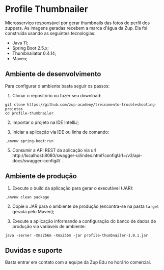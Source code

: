# Profile Thumbnailer

Microsserviço responsável por gerar thumbnails das fotos de perfil dos zuppers. As imagens geradas recebem a marca d'água da Zup. Ela foi construída
usando as seguintes tecnologias:

- Java 11;
- Spring Boot 2.5.x;
- Thumbnailator 0.4.14;
- Maven;

## Ambiente de desenvolvimento

Para configurar o ambiente basta seguir os passos:

1. Clonar o repositório ou fazer seu download:

```shell
git clone https://github.com/zup-academy/treinamento-troubleshooting-projetos
cd profile-thumbnailer
```

2. Importar o projeto na IDE IntelliJ;

3. Iniciar a aplicação via IDE ou linha de comando:

```shell
./mvnw spring-boot:run
``` 

5. Consumir a API REST da aplicação via url http://localhost:8080/swagger-ui/index.html?configUrl=/v3/api-docs/swagger-config#/ .

## Ambiente de produção

1. Execute o build da aplicação para gerar o executável (JAR):
```shell
./mvnw clean package
```

2. Copie o JAR para o ambiente de produção (encontra-se na pasta `target` gerada pelo Maven);

3. Execute a aplicação informando a configuração do banco de dados de produção via variáveis de ambiente:
```
java -server -Xms256m -Xmx256m -jar profile-thumbnailer-1.0.1.jar
```

## Duvidas e suporte

Basta entrar em contato com a equipe da Zup Edu no horário comercial. 